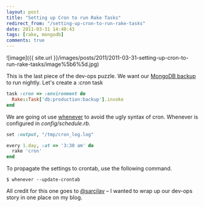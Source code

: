 ```yaml
---
layout: post
title: "Setting up Cron to run Rake Tasks"
redirect_from: "/setting-up-cron-to-run-rake-tasks"
date: 2011-03-31 14:40:43
tags: [rake, mongodb]
comments: true
---
```

![image]({{ site.url }}/images/posts/2011/2011-03-31-setting-up-cron-to-run-rake-tasks/image%5b6%5d.jpg)

This is the last piece of the dev-ops puzzle. We want our [MongoDB backup](http://code.dblock.org/ShowPost.aspx?id=192) to run nightly. Let's create a _:cron_ task

```ruby
task :cron => :environment do
  Rake::Task['db:production:backup'].invoke
end
```

We are going ot use [whenever](https://github.com/javan/whenever) to avoid the ugly syntax of cron. Whenever is configured in _config/schedule.rb_.

```ruby
set :output, "/tmp/cron_log.log"

every 1.day, :at => '3:30 am' do
  rake 'cron'
end
```

To propagate the settings to crontab, use the following command.

```
$ whenever --update-crontab
```

All credit for this one goes to [@sarcilav](http://blog.sarcilav.com/) – I wanted to wrap up our dev-ops story in one place on my blog.
